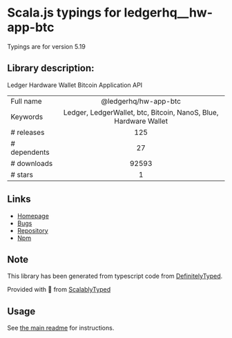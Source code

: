 
# Scala.js typings for ledgerhq__hw-app-btc

Typings are for version 5.19

## Library description:
Ledger Hardware Wallet Bitcoin Application API

|                    |                 |
| ------------------ | :-------------: |
| Full name          | @ledgerhq/hw-app-btc |
| Keywords           | Ledger, LedgerWallet, btc, Bitcoin, NanoS, Blue, Hardware Wallet |
| # releases         | 125 |
| # dependents       | 27 |
| # downloads        | 92593 |
| # stars            | 1 |

## Links
- [Homepage](https://github.com/LedgerHQ/ledgerjs)
- [Bugs](https://github.com/LedgerHQ/ledgerjs/issues)
- [Repository](https://github.com/LedgerHQ/ledgerjs)
- [Npm](https://www.npmjs.com/package/%40ledgerhq%2Fhw-app-btc)
    


## Note
This library has been generated from typescript code from [DefinitelyTyped](https://definitelytyped.org).

Provided with :purple_heart: from [ScalablyTyped](https://github.com/oyvindberg/ScalablyTyped)

## Usage
See [the main readme](../../readme.md) for instructions.


